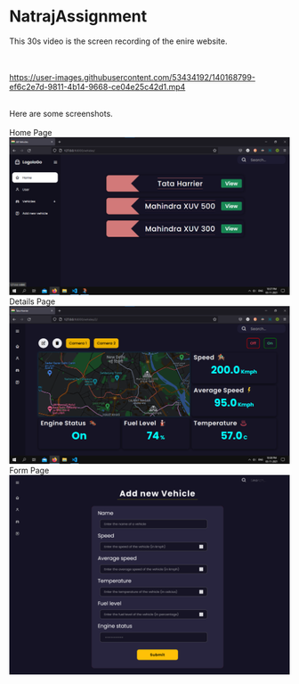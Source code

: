 ﻿# NatrajAssignment
This 30s video is the screen recording of the enire website.<br><br>
<br>

https://user-images.githubusercontent.com/53434192/140168799-ef6c2e7d-9811-4b14-9668-ce04e25c42d1.mp4


<br>
Here are some screenshots.<br>
<br>
Home Page
<img src="./readme_img/home.png">
<br>
Details Page
<img src="./readme_img/details.png">
Form Page
<img src="./readme_img/form.png">
